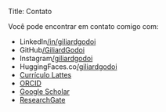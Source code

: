 Title: Contato

Você pode encontrar em contato comigo com:

- LinkedIn[/in/giliardgodoi](https://www.linkedin.com/in/giliardgodoi/)
- GitHub[/GiliardGodoi](https://github.com/GiliardGodoi)
- Instagram[/giliardgodoi](https://www.instagram.com/giliard.godoi/)
- HuggingFaces.co[/giliardgodoi](https://huggingface.co/giliardgodoi)
- [Currículo Lattes](http://lattes.cnpq.br/3223316854344499)
- [ORCID](https://orcid.org/0000-0002-1715-0852)
- [Google Scholar](https://scholar.google.com/citations?user=2nRIAyYAAAAJ&hl=pt-BR)
- [ResearchGate](https://www.researchgate.net/profile/Giliard-Godoi)
